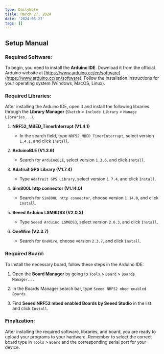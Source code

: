 ```yaml
---
type: DailyNote
title: March 27, 2024
date: '2024-03-27'
tags: []
---
```


## Setup Manual

### Required Software:

To begin, you need to install the **Arduino IDE**. Download it from the official Arduino website at [https://www.arduino.cc/en/software](https://www.arduino.cc/en/software). Follow the installation instructions for your operating system (Windows, MacOS, Linux).

### Required Libraries:

After installing the Arduino IDE, open it and install the following libraries through the **Library Manager** (`Sketch` > `Include Library` > `Manage Libraries...`).

1. **NRF52_MBED_TimerInterrupt (V1.4.1)**

    - In the search field, type `NRF52_MBED_TimerInterrupt`, select version `1.4.1`, and click `Install`.

2. **ArduinoBLE (V1.3.6)**

    - Search for `ArduinoBLE`, select version `1.3.6`, and click `Install`.

3. **Adafruit GPS Library (V1.7.4)**

    - Type `Adafruit GPS Library`, select version `1.7.4`, and click `Install`. 

4. **Sim800L http connector (V1.14.0)**

    - Search for `Sim800L http connector`, choose version `1.14.0`, and click `Install`.

5. **Seeed Arduino LSM6DS3 (V2.0.3)**

    - Type `Seeed Arduino LSM6DS3`, select version `2.0.3`, and click `Install`.

6. **OneWire (V2.3.7)**

    - Search for `OneWire`, choose version `2.3.7`, and click `Install`.

### Required Board:

To install the necessary board, follow these steps in the Arduino IDE:

1. Open the **Board Manager** by going to `Tools` > `Board` > `Boards Manager...`.

2. In the Boards Manager search bar, type `Seeed NRF52 mbed enabled Boards`.

3. Find **Seeed NRF52 mbed enabled Boards by Seeed Studio** in the list and click `Install`.

### Finalization:

After installing the required software, libraries, and board, you are ready to upload your programs to your hardware. Remember to select the correct board type in `Tools` > `Board` and the corresponding serial port for your device.

